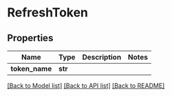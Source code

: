 # RefreshToken

## Properties
Name | Type | Description | Notes
------------ | ------------- | ------------- | -------------
**token_name** | **str** |  | 

[[Back to Model list]](../README.md#documentation-for-models) [[Back to API list]](../README.md#documentation-for-api-endpoints) [[Back to README]](../README.md)


